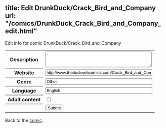 title: Edit DrunkDuck/Crack_Bird_and_Company
url: "/comics/DrunkDuck_Crack_Bird_and_Company_edit.html"
---
Edit info for comic DrunkDuck/Crack_Bird_and_Company

<form name="comic" action="http://gaepostmail.appspot.com/comic/" method="post">
<table class="comicinfo">
<tr>
<th>Description</th><td><textarea name="description" cols="40" rows="3">-</textarea></td>
</tr>
<tr>
<th>Website</th><td><input type="text" name="url" value="http://www.theduckwebcomics.com/Crack_Bird_and_Company/" size="40"/></td>
</tr>
<tr>
<th>Genre</th><td><input type="text" name="genre" value="Other" size="40"/></td>
</tr>
<tr>
<th>Language</th><td><input type="text" name="language" value="English" size="40"/></td>
</tr>
<tr>
<th>Adult content</th><td><input type="checkbox" name="adult" value="adult" /></td>
</tr>
<tr>
<th></th><td>
<input type="hidden" name="comic" value="DrunkDuck_Crack_Bird_and_Company" />
<input type="submit" name="submit" value="Submit" />
</td>
</tr>
</table>
</form>

Back to the [comic](DrunkDuck_Crack_Bird_and_Company.html).
